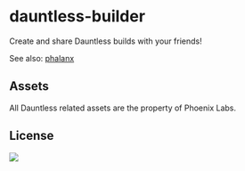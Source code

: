# dauntless-builder

Create and share Dauntless builds with your friends!

See also: [phalanx](https://github.com/atomicptr/phalanx)

## Assets

All Dauntless related assets are the property of Phoenix Labs.

## License

[![](https://www.gnu.org/graphics/agplv3-155x51.png)](<https://tldrlegal.com/license/gnu-affero-general-public-license-v3-(agpl-3.0)>)
